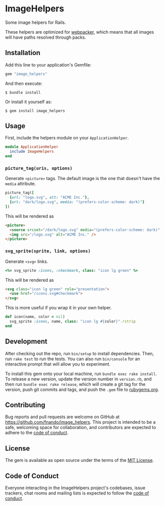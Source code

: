 # ImageHelpers

Some image helpers for Rails.

These helpers are optimized for
[webpacker](https://rubygems.org/gems/webpacker), which means that all images
will have paths resolved through packs.

## Installation

Add this line to your application's Gemfile:

```ruby
gem "image_helpers"
```

And then execute:

    $ bundle install

Or install it yourself as:

    $ gem install image_helpers

## Usage

First, include the helpers module on your `ApplicationHelper`.

```ruby
module ApplicationHelper
  include ImageHelpers
end
```

### `picture_tag(uris, options)`

Generate `<picture>` tags. The default image is the one that doesn't have the
`media` attribute.

```ruby
picture_tag([
  {url: "logo.svg", alt: "ACME Inc."},
  {url: "dark/logo.svg", media: "(prefers-color-scheme: dark)"}
])
```

This will be rendered as

```html
<picture>
  <source srcset="/dark/logo.svg" media="(prefers-color-scheme: dark)" />
  <img src="/logo.svg" alt="ACME Inc." />
</picture>
```

### `svg_sprite(sprite, link, options)`

Generate `<svg>` links.

```ruby
<%= svg_sprite :icons, :checkmark, class: "icon lg green" %>
```

This will be rendered as

```html
<svg class="icon lg green" role="presentation">
  <use href="/icons.svg#checkmark">
</svg>
```

This is more useful if you wrap it in your own helper.

```ruby
def icon(name, color = nil)
  svg_sprite :icons, name, class: "icon lg #{color}".rstrip
end
```

## Development

After checking out the repo, run `bin/setup` to install dependencies. Then, run
`rake test` to run the tests. You can also run `bin/console` for an interactive
prompt that will allow you to experiment.

To install this gem onto your local machine, run `bundle exec rake install`. To
release a new version, update the version number in `version.rb`, and then run
`bundle exec rake release`, which will create a git tag for the version, push
git commits and tags, and push the `.gem` file to
[rubygems.org](https://rubygems.org).

## Contributing

Bug reports and pull requests are welcome on GitHub at
https://github.com/fnando/image_helpers. This project is intended to be a safe,
welcoming space for collaboration, and contributors are expected to adhere to
the
[code of conduct](https://github.com/fnando/image_helpers/blob/master/CODE_OF_CONDUCT.md).

## License

The gem is available as open source under the terms of the
[MIT License](https://opensource.org/licenses/MIT).

## Code of Conduct

Everyone interacting in the ImageHelpers project's codebases, issue trackers,
chat rooms and mailing lists is expected to follow the
[code of conduct](https://github.com/fnando/image_helpers/blob/master/CODE_OF_CONDUCT.md).
